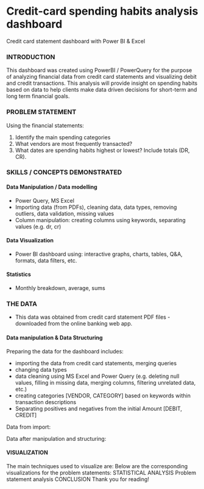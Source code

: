 

# Credit-card spending habits analysis dashboard
Credit card statement dashboard with Power BI &amp; Excel

[](visImages/bannersas.png)

### INTRODUCTION
This dashboard was created using PowerBI / PowerQuery for the purpose of analyzing financial data from credit card statements and visualizing debit and credit transactions. This analysis will provide insight on spending habits based on data to help clients make data driven decisions for short-term and long term financial goals. 

### PROBLEM STATEMENT
Using the financial statements: 
1. Identify the main spending categories
2. What vendors are most frequently transacted?
3. What dates are spending habits highest or lowest? Include totals (DR, CR).

### SKILLS / CONCEPTS DEMONSTRATED

#### Data Manipulation / Data modelling
- Power Query, MS Excel
- Importing data (from PDFs), cleaning data, data types, removing outliers, data validation, missing values
- Column manipulation: creating columns using keywords, separating values (e.g. dr, cr)

#### Data Visualization
- Power BI dashboard using: interactive graphs, charts, tables, Q&A, formats, data filters, etc.

#### Statistics
- Monthly breakdown, average, sums

### THE DATA
- This data was obtained from credit card statement PDF files - downloaded from the online banking web app.

#### Data manipulation & Data Structuring
Preparing the data for the dashboard includes:
- importing the data from credit card statements, merging queries
- changing data types
- data cleaning using MS Excel and Power Query (e.g. deleting null values, filling in missing data, merging columns, filtering unrelated data, etc.)
- creating categories [VENDOR, CATEGORY] based on keywords within transaction descriptions
- Separating positives and negatives from the initial Amount [DEBIT, CREDIT]

Data from import: [](visImages/bannersas.png)

Data after manipulation and structuring: [](visImages/bannersas.png)

#### VISUALIZATION
The main techniques used to visualize are:
Below are the corresponding visualizations for the problem statements:
STATISTICAL ANALYSIS
Problem statement analysis
CONCLUSION
Thank you for reading!
